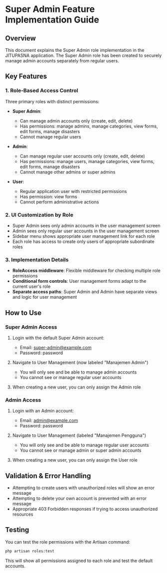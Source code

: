 # Super Admin Feature Implementation Guide

## Overview

This document explains the Super Admin role implementation in the JITUPASNA application. The Super Admin role has been created to securely manage admin accounts separately from regular users.

## Key Features

### 1. Role-Based Access Control

Three primary roles with distinct permissions:

- **Super Admin**:
  - Can manage admin accounts only (create, edit, delete)
  - Has permissions: manage admins, manage categories, view forms, edit forms, manage disasters
  - Cannot manage regular users
  
- **Admin**:
  - Can manage regular user accounts only (create, edit, delete)
  - Has permissions: manage users, manage categories, view forms, edit forms, manage disasters
  - Cannot manage other admins or super admins
  
- **User**:
  - Regular application user with restricted permissions
  - Has permission: view forms
  - Cannot perform administrative actions

### 2. UI Customization by Role

- Super Admin sees only admin accounts in the user management screen
- Admin sees only regular user accounts in the user management screen
- Sidebar menu shows appropriate user management link for each role
- Each role has access to create only users of appropriate subordinate roles

### 3. Implementation Details

- **RoleAccess middleware**: Flexible middleware for checking multiple role permissions
- **Conditional form controls**: User management forms adapt to the current user's role
- **Separate access paths**: Super Admin and Admin have separate views and logic for user management

## How to Use

### Super Admin Access

1. Login with the default Super Admin account:
   - Email: super-admin@example.com
   - Password: password

2. Navigate to User Management (now labeled "Manajemen Admin")
   - You will only see and be able to manage admin accounts
   - You cannot see or manage regular user accounts
  
3. When creating a new user, you can only assign the Admin role

### Admin Access

1. Login with an Admin account:
   - Email: admin@example.com
   - Password: password

2. Navigate to User Management (labeled "Manajemen Pengguna")
   - You will only see and be able to manage regular user accounts
   - You cannot see or manage admin or super admin accounts
  
3. When creating a new user, you can only assign the User role

## Validation & Error Handling

- Attempting to create users with unauthorized roles will show an error message
- Attempting to delete your own account is prevented with an error message
- Appropriate 403 Forbidden responses if trying to access unauthorized resources

## Testing

You can test the role permissions with the Artisan command:

```bash
php artisan roles:test
```

This will show all permissions assigned to each role and test the default accounts.

